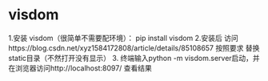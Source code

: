 # visdom
1.安装 visdom（很简单不需要配环境）：
pip install visdom
2.安装后 访问https://blog.csdn.net/xyz1584172808/article/details/85108657
按照要求 替换static目录（不然打开没有显示）
3. 终端输入python -m visdom.server启动，并在浏览器访问http://localhost:8097/ 查看结果
